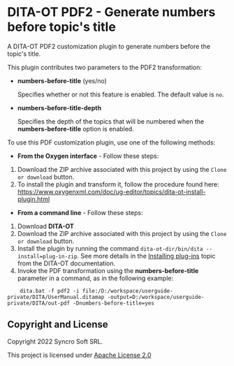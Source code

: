 # DITA-OT PDF2 - Generate numbers before topic's title

A DITA-OT PDF2 customization plugin to generate numbers before the topic's title.

This plugin contributes two parameters to the PDF2 transformation:
* **numbers-before-title** (yes/no)

    Specifies whether or not this feature is enabled. The default value is `no`.

* **numbers-before-title-depth**

    Specifies the depth of the topics that will be numbered when the **numbers-before-title** option is enabled.

To use this PDF customization plugin, use one of the following methods:

* **From the Oxygen interface** - Follow these steps:
1. Download the ZIP archive associated with this project by using the ``Clone or download`` button.
2. To install the plugin and transform it, follow the procedure found here: https://www.oxygenxml.com/doc/ug-editor/topics/dita-ot-install-plugin.html

* **From a command line** - Follow these steps:
1. Download **DITA-OT** 
2. Download the ZIP archive associated with this project by using the ``Clone or download`` button.
3. Install the plugin by running the command ``dita-ot-dir/bin/dita --install=plug-in-zip``. See more details in the [Installing plug-ins](https://www.dita-ot.org/3.7/topics/plugins-installing.html) topic from the DITA-OT documentation.
4. Invoke the PDF transformation using the **numbers-before-title** parameter in a command, as in the following example:
```
    dita.bat -f pdf2 -i file:/D:/workspace/userguide-private/DITA/UserManual.ditamap -output=D:/workspace/userguide-private/DITA/out-pdf -Dnumbers-before-title=yes
```

Copyright and License
---------------------
Copyright 2022 Syncro Soft SRL.

This project is licensed under [Apache License 2.0](https://github.com/oxygenxml/dita-ot-numbering/blob/master/LICENSE)
